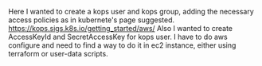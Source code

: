 Here I wanted to create a kops user and kops group, adding the necessary access policies as in kubernete's page suggested. https://kops.sigs.k8s.io/getting_started/aws/
Also I wanted to create AccessKeyId and SecretAccessKey for kops user.
I have to do aws configure and need to find a way to do it in ec2 instance, either using terraform or user-data scripts.
